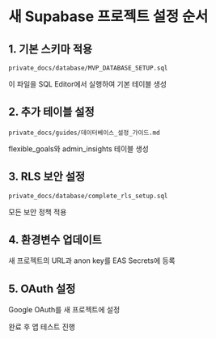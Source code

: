 # 새 Supabase 프로젝트 설정 순서

## 1. 기본 스키마 적용
```
private_docs/database/MVP_DATABASE_SETUP.sql 
```
이 파일을 SQL Editor에서 실행하여 기본 테이블 생성

## 2. 추가 테이블 설정
```
private_docs/guides/데이터베이스_설정_가이드.md
```
flexible_goals와 admin_insights 테이블 생성

## 3. RLS 보안 설정
```
private_docs/database/complete_rls_setup.sql
```
모든 보안 정책 적용

## 4. 환경변수 업데이트
새 프로젝트의 URL과 anon key를 EAS Secrets에 등록

## 5. OAuth 설정
Google OAuth를 새 프로젝트에 설정

완료 후 앱 테스트 진행